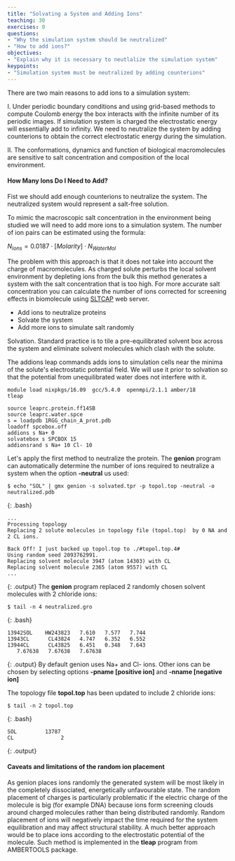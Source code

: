 ```yaml
---
title: "Solvating a System and Adding Ions"
teaching: 30
exercises: 0
questions:
- "Why the simulation system should be neutralized"
- "How to add ions?"
objectives:
- "Explain why it is necessary to neutlalize the simulation system"
keypoints:
- "Simulation system must be neutralized by adding counterions"
---
```

There are two main reasons to add ions to a simulation system:

I. Under periodic boundary conditions and using grid-based methods to compute Coulomb energy the box interacts with the infinite number of its periodic images. If simulation system is charged the electrostatic energy will essentially add to infinity. We need to neutralize the system by adding counterions to obtain the correct electrostatic energy during the simulation.

II. The conformations, dynamics and function of biological macromolecules are sensitive to salt concentration and composition of the local environment.


#### How Many Ions Do I Need to Add?

Fist we should add enough counterions to neutralize the system. The neutralized system  would represent a salt-free solution.

To mimic the macroscopic salt concentration in the environment being studied we will need to add more ions to a simulation system. The number of ion pairs can be estimated using the formula:

$N_{Ions}=0.0187\cdot[Molarity]\cdot{N_{WaterMol}}$

The problem with this approach is that it does not take into account the charge of macromolecules. As charged solute perturbs the local solvent environment by depleting ions from the bulk this method generates a system with the salt concentration that is too high. For more accurate salt concentration you can calculate the number of ions corrected for screening effects in biomolecule using [SLTCAP](https://www.phys.ksu.edu/personal/schmit/SLTCAP/SLTCAP.html) web server.


- Add ions to neutralize proteins
- Solvate the system
- Add more ions to simulate salt randomly


Solvation.
Standard practice is to tile a pre-equilibrated solvent box across the system and eliminate solvent molecules which clash with the solute.


The addions leap commands adds ions to simulation cells near the minima of the solute's electrostatic potential field. We will use it prior to solvation so that the potential from unequilibrated water does not interfere with it.



~~~
module load nixpkgs/16.09  gcc/5.4.0  openmpi/2.1.1 amber/18
tleap

source leaprc.protein.ff14SB
source leaprc.water.spce
s = loadpdb 1RGG_chain_A_prot.pdb
loadoff spcebox.off
addions s Na+ 0
solvatebox s SPCBOX 15
addionsrand s Na+ 10 Cl- 10
~~~






Let's apply the first method to neutralize the protein. The **genion** program can automatically determine the number of ions required to neutralize a system when the option **-neutral** us used:
~~~
$ echo "SOL" | gmx genion -s solvated.tpr -p topol.top -neutral -o neutralized.pdb
~~~
{: .bash}
~~~
...
Processing topology
Replacing 2 solute molecules in topology file (topol.top)  by 0 NA and 2 CL ions.

Back Off! I just backed up topol.top to ./#topol.top.4#
Using random seed 2093762991.
Replacing solvent molecule 3947 (atom 14303) with CL
Replacing solvent molecule 2365 (atom 9557) with CL
...
~~~
{: .output}
The **genion** program replaced 2 randomly chosen solvent molecules with 2 chloride ions:
~~~
$ tail -n 4 neutralized.gro
~~~
{: .bash}
~~~
13942SOL    HW243823   7.610   7.577   7.744
13943CL      CL43824   4.747   6.352   6.552
13944CL      CL43825   6.451   0.348   7.643
   7.67638   7.67638   7.67638
~~~
{: .output}
By default genion uses Na+ and Cl- ions. Other ions can be chosen by selecting options **-pname [positive ion]** and **-nname [negative ion]**


The topology file **topol.top** has been updated to include 2 chloride ions:
~~~
$ tail -n 2 topol.top
~~~
{: .bash}
~~~
SOL         13787
CL               2
~~~
{: .output}

#### Caveats and limitations of the random ion placement
As genion places ions randomly the generated system will be most likely in the completely dissociated, energetically unfavourable state. The random placement of charges is particularly problematic if the electric charge of the molecule is big (for example DNA) because ions form screening clouds around charged molecules rather than being distributed randomly. Random placement of ions will negatively impact the time required for the system equilibration and may affect structural stability. A much better approach would be to place ions according to the electrostatic potential of the molecule. Such method is implemented in the **tleap** program from AMBERTOOLS package.
